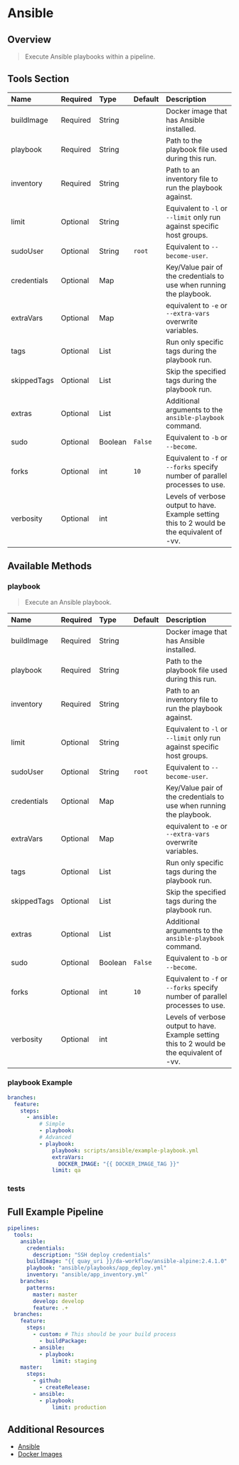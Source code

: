 # Ansible

## Overview

> Execute Ansible playbooks within a pipeline.

## Tools Section

| Name        | Required   | Type    | Default   | Description                                                                                 |
|:------------|:-----------|:--------|:----------|:--------------------------------------------------------------------------------------------|
| buildImage  | Required   | String  |           | Docker image that has Ansible installed.                                                    |
| playbook    | Required   | String  |           | Path to the playbook file used during this run.                                             |
| inventory   | Required   | String  |           | Path to an inventory file to run the playbook against.                                      |
| limit       | Optional   | String  |           | Equivalent to `-l` or `--limit` only run against specific host groups.                      |
| sudoUser    | Optional   | String  | `root`    | Equivalent to `--become-user`.                                                              |
| credentials | Optional   | Map     |           | Key/Value pair of the credentials to use when running the playbook.                         |
| extraVars   | Optional   | Map     |           | equivalent to `-e` or `--extra-vars` overwrite variables.                                   |
| tags        | Optional   | List    |           | Run only specific tags during the playbook run.                                             |
| skippedTags | Optional   | List    |           | Skip the specified tags during the playbook run.                                            |
| extras      | Optional   | List    |           | Additional arguments to the `ansible-playbook` command.                                     |
| sudo        | Optional   | Boolean | `False`   | Equivalent to `-b` or `--become`.                                                           |
| forks       | Optional   | int     | `10`      | Equivalent to `-f` or `--forks` specify number of parallel processes to use.                |
| verbosity   | Optional   | int     |           | Levels of verbose output to have. Example setting this to 2 would be the equivalent of -vv. |

## Available Methods

### playbook

> Execute an Ansible playbook.

| Name        | Required   | Type    | Default   | Description                                                                                 |
|:------------|:-----------|:--------|:----------|:--------------------------------------------------------------------------------------------|
| buildImage  | Required   | String  |           | Docker image that has Ansible installed.                                                    |
| playbook    | Required   | String  |           | Path to the playbook file used during this run.                                             |
| inventory   | Required   | String  |           | Path to an inventory file to run the playbook against.                                      |
| limit       | Optional   | String  |           | Equivalent to `-l` or `--limit` only run against specific host groups.                      |
| sudoUser    | Optional   | String  | `root`    | Equivalent to `--become-user`.                                                              |
| credentials | Optional   | Map     |           | Key/Value pair of the credentials to use when running the playbook.                         |
| extraVars   | Optional   | Map     |           | equivalent to `-e` or `--extra-vars` overwrite variables.                                   |
| tags        | Optional   | List    |           | Run only specific tags during the playbook run.                                             |
| skippedTags | Optional   | List    |           | Skip the specified tags during the playbook run.                                            |
| extras      | Optional   | List    |           | Additional arguments to the `ansible-playbook` command.                                     |
| sudo        | Optional   | Boolean | `False`   | Equivalent to `-b` or `--become`.                                                           |
| forks       | Optional   | int     | `10`      | Equivalent to `-f` or `--forks` specify number of parallel processes to use.                |
| verbosity   | Optional   | int     |           | Levels of verbose output to have. Example setting this to 2 would be the equivalent of -vv. |

### playbook Example

```yaml
branches:
  feature:
    steps:
      - ansible:
          # Simple
          - playbook:
          # Advanced
          - playbook:
              playbook: scripts/ansible/example-playbook.yml
              extraVars:
                DOCKER_IMAGE: "{{ DOCKER_IMAGE_TAG }}"
              limit: qa
```

### tests

## Full Example Pipeline

```yaml
pipelines:
  tools:
    ansible:
      credentials:
        description: "SSH deploy credentials"
      buildImage: "{{ quay_uri }}/da-workflow/ansible-alpine:2.4.1.0"
      playbook: "ansible/playbooks/app_deploy.yml"
      inventory: "ansible/app_inventory.yml"
    branches:
      patterns:
        master: master
        develop: develop
        feature: .+
  branches:
    feature:
      steps:
        - custom: # This should be your build process
          - buildPackage:
        - ansible:
          - playbook:
              limit: staging
    master:
      steps:
        - github:
          - createRelease:
        - ansible:
          - playbook:
              limit: production
```

## Additional Resources

* [Ansible](https://docs.ansible.com/ansible/latest/playbooks.html)
* [Docker Images](https://hub.docker.com/ansible/ansible/)
